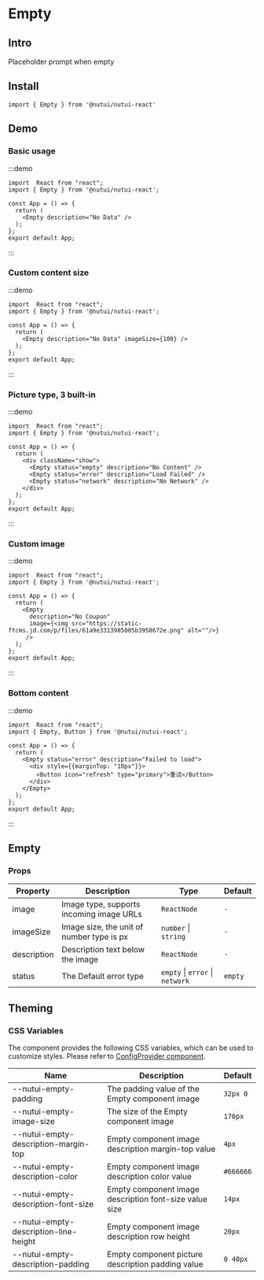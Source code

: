 # Empty

## Intro

Placeholder prompt when empty

## Install

```tsx
import { Empty } from '@nutui/nutui-react'
```

## Demo

### Basic usage

:::demo

```tsx
import  React from "react";
import { Empty } from '@nutui/nutui-react';

const App = () => {
  return (
    <Empty description="No Data" />
  );
};
export default App;
```

:::

### Custom content size

:::demo

```tsx
import  React from "react";
import { Empty } from '@nutui/nutui-react';

const App = () => {
  return (
    <Empty description="No Data" imageSize={100} />
  );
};
export default App;
```

:::

### Picture type, 3 built-in

:::demo

```tsx
import  React from "react";
import { Empty } from '@nutui/nutui-react';

const App = () => {
  return (
    <div className="show">
      <Empty status="empty" description="No Content" />
      <Empty status="error" description="Load Failed" />
      <Empty status="network" description="No Network" />
    </div>
  );
};
export default App;
```

:::

### Custom image

:::demo

```tsx
import  React from "react";
import { Empty } from '@nutui/nutui-react';

const App = () => {
  return (
    <Empty
      description="No Coupon" 
      image={<img src="https://static-ftcms.jd.com/p/files/61a9e3313985005b3958672e.png" alt=""/>}
     />
  );
};
export default App;
```

:::

### Bottom content

:::demo

```tsx
import  React from "react";
import { Empty, Button } from '@nutui/nutui-react';

const App = () => {
  return (
    <Empty status="error" description="Failed to load">
      <div style={{marginTop: "10px"}}>
        <Button icon="refresh" type="primary">重试</Button>
      </div>
    </Empty>
  );
};
export default App;
```

:::

## Empty

### Props

| Property | Description | Type | Default |
| --- | --- | --- | --- |
| image | Image type, supports incoming image URLs | `ReactNode` | `-` |
| imageSize | Image size, the unit of number type is px | `number` \| `string` | `-` |
| description | Description text below the image | `ReactNode` | `-` |
| status | The Default error type | `empty` \| `error` \| `network` | `empty` |

## Theming

### CSS Variables

The component provides the following CSS variables, which can be used to customize styles. Please refer to [ConfigProvider component](#/en-US/component/configprovider).

| Name | Description | Default |
| --- | --- | --- |
| \--nutui-empty-padding | The padding value of the Empty component image | `32px 0` |
| \--nutui-empty-image-size | The size of the Empty component image | `170px` |
| \--nutui-empty-description-margin-top | Empty component image description margin-top value | `4px` |
| \--nutui-empty-description-color | Empty component image description color value | `#666666` |
| \--nutui-empty-description-font-size | Empty component image description font-size value size | `14px` |
| \--nutui-empty-description-line-height | Empty component image description row height | `20px` |
| \--nutui-empty-description-padding | Empty component picture description padding value | `0 40px` |